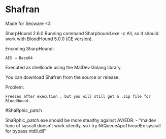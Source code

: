 # Shafran

Made for Secware <3

SharpHound 2.6.0
Running command Sharphound.exe -c All, so it should work with BloodHound 5.0.0 (CE version).

Encoding SharpHound:

    AES → Base64

Executed as shellcode using the MalDev Golang library.

You can download Shafran from the source or release.

Problem:

    Freezes after execution , but you will still get a .zip file for BloodHound.

#ShaRphic_patch

ShaRphic_patch.exe should be more stealthy against AV/EDR. - "maldev func of syscall doesn't work silently, so i try NtQueueApcThreadEx syscall for bypass ntdll.dll"

